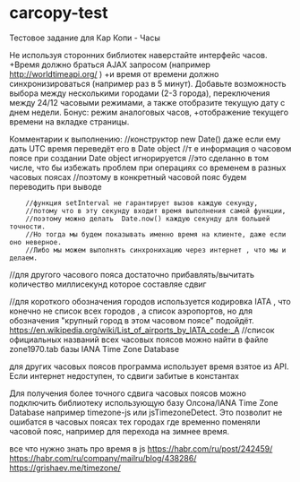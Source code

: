 # carcopy-test

Тестовое задание для Кар Копи - Часы

Не используя сторонних библиотек наверстайте интерфейс часов. 
+Время должно браться AJAX запросом (например ​ http://worldtimeapi.org/​ ) 
+и время от времени должно синхронизироваться (например раз в 5 минут). 
Добавьте 
возможность выбора между несколькими городами (2-3 города), 
переключения между 24/12 часовыми режимами, 
а также отобразите текущую дату с днем недели. 
Бонус: 
режим аналоговых часов, 
+отображение текущего времени на вкладке страницы. 


Комментарии к выполнению:
        //конструктор new Date() даже если ему дать UTC время переведёт его в Date object 
        //т е информация о часовом поясе при создании Date object игнорируется
        //это сделанно в том числе, что бы избежать проблем при операциях со временем в разных часовых поясах
        //поэтому в конкретный часовой пояс будем переводить при выводе


        //функция setInterval не гарантирует вызов каждую секунду,
        //потому что в эту секунду входит время выполнения самой функции,
        //поэтому можно делать  Date.now() каждую секунду для большей точности.
        //Но тогда мы будем показывать именно время на клиенте, даже если оно неверное.  
        //Либо мы можем выполнять синхронихацию через интернет , что мы и делаем.

   //для другого часового пояса достаточно прибавлять/вычитать количество миллисекунд которое составляе сдвиг 


   //для короткого обозначения городов используется кодировка IATA , что конечно не список всех городов , а список аэропортов, но для обозначения "крупный город в этом часовом поясе" подойдёт. 
   https://en.wikipedia.org/wiki/List_of_airports_by_IATA_code:_A
   //список официальных названий всех часовых поясов можно найти в файле zone1970.tab базы IANA Time Zone Database

   
для других часовых поясов программа использует время взятое из API. Если интернет недоступен, то сдвиги забитые в константах

Для получения более точного сдвига часовых поясов можно подключить библиотеку использующую базу Олсона/IANA Time Zone Database например timezone-js или jsTimezoneDetect. Это позволит не ошибатся в часовых поясах тех городах где временно поменяли часовой пояс, например для перехода на зимнее время. 

все что нужно знать про время в js
https://habr.com/ru/post/242459/
https://habr.com/ru/company/mailru/blog/438286/
https://grishaev.me/timezone/

